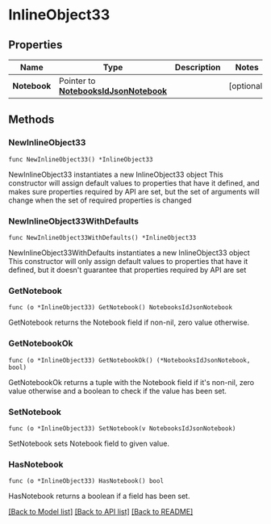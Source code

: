 # InlineObject33

## Properties

Name | Type | Description | Notes
------------ | ------------- | ------------- | -------------
**Notebook** | Pointer to [**NotebooksIdJsonNotebook**](NotebooksIdJsonNotebook.md) |  | [optional] 

## Methods

### NewInlineObject33

`func NewInlineObject33() *InlineObject33`

NewInlineObject33 instantiates a new InlineObject33 object
This constructor will assign default values to properties that have it defined,
and makes sure properties required by API are set, but the set of arguments
will change when the set of required properties is changed

### NewInlineObject33WithDefaults

`func NewInlineObject33WithDefaults() *InlineObject33`

NewInlineObject33WithDefaults instantiates a new InlineObject33 object
This constructor will only assign default values to properties that have it defined,
but it doesn't guarantee that properties required by API are set

### GetNotebook

`func (o *InlineObject33) GetNotebook() NotebooksIdJsonNotebook`

GetNotebook returns the Notebook field if non-nil, zero value otherwise.

### GetNotebookOk

`func (o *InlineObject33) GetNotebookOk() (*NotebooksIdJsonNotebook, bool)`

GetNotebookOk returns a tuple with the Notebook field if it's non-nil, zero value otherwise
and a boolean to check if the value has been set.

### SetNotebook

`func (o *InlineObject33) SetNotebook(v NotebooksIdJsonNotebook)`

SetNotebook sets Notebook field to given value.

### HasNotebook

`func (o *InlineObject33) HasNotebook() bool`

HasNotebook returns a boolean if a field has been set.


[[Back to Model list]](../README.md#documentation-for-models) [[Back to API list]](../README.md#documentation-for-api-endpoints) [[Back to README]](../README.md)


